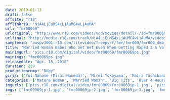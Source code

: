 ```yaml
---
date: 2019-01-13
draft: false
affsite: "r18"
afflinkr18: "NjA4LjEuMS4xLjAuMC4wLjAuMA"
url: "fmr00069"
urloriginal: "http://www.r18.com/videos/vod/movies/detail/-/id=fmr00069"
urlfinal: "http://media.r18.com/track/NjA4LjEuMS4xLjAuMC4wLjAuMA/videos/vod/movies/detail/-/id=fmr00069"
samplevid: "awspv3001.r18.com/litevideo/freepv/f/fmr/fmr069/fmr069_dmb_w.mp4"
title: "Married Woman Babes Who Get Wet Even When Getting Raped 2 A Voluptuous Big Tits Wife 4 Hours/10 Stories"
mainimgurl: "pics.r18.com/digital/video/fmr00069/fmr00069ps.jpg"
mainimgs: "fmr00069ps.jpg"
releasedate: "Apr. 15, 2018"
duration: 239
productioncomp: "Ruby"
girls: ['Yui Nanase (Mirai Haneda)', 'Mirei Yokoyama', 'Maira Tachibana', 'Miwako Ikeda', 'Miho Tsuji', 'Rika Fujishita', 'Yuki Matsushita', 'Sayoko Katagiri', 'Yuria Sonoda']
categories: ['Mature Woman', 'Married Woman', 'Big Tits', 'Over 4 Hours']
imgurls: ['pics.r18.com/digital/video/fmr00069/fmr00069jp-1.jpg', 'pics.r18.com/digital/video/fmr00069/fmr00069jp-2.jpg', 'pics.r18.com/digital/video/fmr00069/fmr00069jp-3.jpg', 'pics.r18.com/digital/video/fmr00069/fmr00069jp-4.jpg', 'pics.r18.com/digital/video/fmr00069/fmr00069jp-5.jpg', 'pics.r18.com/digital/video/fmr00069/fmr00069jp-6.jpg', 'pics.r18.com/digital/video/fmr00069/fmr00069jp-7.jpg', 'pics.r18.com/digital/video/fmr00069/fmr00069jp-8.jpg', 'pics.r18.com/digital/video/fmr00069/fmr00069jp-9.jpg', 'pics.r18.com/digital/video/fmr00069/fmr00069jp-10.jpg', 'pics.r18.com/digital/video/fmr00069/fmr00069jp-11.jpg', 'pics.r18.com/digital/video/fmr00069/fmr00069jp-12.jpg', 'pics.r18.com/digital/video/fmr00069/fmr00069jp-13.jpg', 'pics.r18.com/digital/video/fmr00069/fmr00069jp-14.jpg', 'pics.r18.com/digital/video/fmr00069/fmr00069jp-15.jpg', 'pics.r18.com/digital/video/fmr00069/fmr00069jp-16.jpg', 'pics.r18.com/digital/video/fmr00069/fmr00069jp-17.jpg', 'pics.r18.com/digital/video/fmr00069/fmr00069jp-18.jpg', 'pics.r18.com/digital/video/fmr00069/fmr00069jp-19.jpg', 'pics.r18.com/digital/video/fmr00069/fmr00069jp-20.jpg']
imgs: ['fmr00069jp-1.jpg', 'fmr00069jp-2.jpg', 'fmr00069jp-3.jpg', 'fmr00069jp-4.jpg', 'fmr00069jp-5.jpg', 'fmr00069jp-6.jpg', 'fmr00069jp-7.jpg', 'fmr00069jp-8.jpg', 'fmr00069jp-9.jpg', 'fmr00069jp-10.jpg', 'fmr00069jp-11.jpg', 'fmr00069jp-12.jpg', 'fmr00069jp-13.jpg', 'fmr00069jp-14.jpg', 'fmr00069jp-15.jpg', 'fmr00069jp-16.jpg', 'fmr00069jp-17.jpg', 'fmr00069jp-18.jpg', 'fmr00069jp-19.jpg', 'fmr00069jp-20.jpg']
---
```

